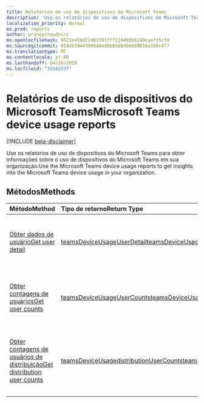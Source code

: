 ```yaml
---
title: Relatórios de uso de dispositivos do Microsoft Teams
description: 'Use os relatórios de uso de dispositivos do Microsoft Teams para obter informações sobre o uso de dispositivos do Microsoft Teams em sua organização. '
localization_priority: Normal
ms.prod: reports
author: pranoychaudhuri
ms.openlocfilehash: 9521e458d72463f01fff116492bb240eaef35cf8
ms.sourcegitcommit: 014eb3944306948edbb6560dbe689816a168c4f7
ms.translationtype: MT
ms.contentlocale: pt-BR
ms.lasthandoff: 04/26/2019
ms.locfileid: "33342237"
---
```

# <a name="microsoft-teams-device-usage-reports"></a><span data-ttu-id="4509e-103">Relatórios de uso de dispositivos do Microsoft Teams</span><span class="sxs-lookup"><span data-stu-id="4509e-103">Microsoft Teams device usage reports</span></span>

[!INCLUDE [beta-disclaimer](../../includes/beta-disclaimer.md)]

<span data-ttu-id="4509e-104">Use os relatórios de uso de dispositivos do Microsoft Teams para obter informações sobre o uso de dispositivos do Microsoft Teams em sua organização.</span><span class="sxs-lookup"><span data-stu-id="4509e-104">Use the Microsoft Teams device usage reports to get insights into the Microsoft Teams device usage in your organization.</span></span> 

## <a name="methods"></a><span data-ttu-id="4509e-105">Métodos</span><span class="sxs-lookup"><span data-stu-id="4509e-105">Methods</span></span>

| <span data-ttu-id="4509e-106">Método</span><span class="sxs-lookup"><span data-stu-id="4509e-106">Method</span></span>                                   | <span data-ttu-id="4509e-107">Tipo de retorno</span><span class="sxs-lookup"><span data-stu-id="4509e-107">Return Type</span></span>                              | <span data-ttu-id="4509e-108">Descrição</span><span class="sxs-lookup"><span data-stu-id="4509e-108">Description</span></span>                              |
| :--------------------------------------- | :--------------------------------------- | :--------------------------------------- |
| [<span data-ttu-id="4509e-109">Obter dados de usuário</span><span class="sxs-lookup"><span data-stu-id="4509e-109">Get user detail</span></span>](../api/reportroot-getteamsdeviceusageuserdetail.md) | [<span data-ttu-id="4509e-110">teamsDeviceUsageUserDetail</span><span class="sxs-lookup"><span data-stu-id="4509e-110">teamsDeviceUsageUserDetail</span></span>](../resources/teamsdeviceusageuserdetail.md) | <span data-ttu-id="4509e-111">Obtém detalhes sobre o uso de dispositivos do Microsoft Teams por usuário.</span><span class="sxs-lookup"><span data-stu-id="4509e-111">Get details about Microsoft Teams device usage by user.</span></span> |
| [<span data-ttu-id="4509e-112">Obter contagens de usuários</span><span class="sxs-lookup"><span data-stu-id="4509e-112">Get user counts</span></span>](../api/reportroot-getteamsdeviceusageusercounts.md) | [<span data-ttu-id="4509e-113">teamsDeviceUsageUserCounts</span><span class="sxs-lookup"><span data-stu-id="4509e-113">teamsDeviceUsageUserCounts</span></span>](../resources/teamsdeviceusageusercounts.md) | <span data-ttu-id="4509e-114">Obtém o número de usuários exclusivos diários por tipo de dispositivo.</span><span class="sxs-lookup"><span data-stu-id="4509e-114">Get the number of daily unique users by device type.</span></span> |
| [<span data-ttu-id="4509e-115">Obter contagens de usuários de distribuição</span><span class="sxs-lookup"><span data-stu-id="4509e-115">Get distribution user counts</span></span>](../api/reportroot-getteamsdeviceusagedistributionusercounts.md) | [<span data-ttu-id="4509e-116">teamsDeviceUsagedistributionUserCounts</span><span class="sxs-lookup"><span data-stu-id="4509e-116">teamsDeviceUsagedistributionUserCounts</span></span>](../resources/teamsdeviceusagedistributionusercounts.md) | <span data-ttu-id="4509e-117">Obtém o número de usuários exclusivos por tipo de dispositivo no período de tempo selecionado.</span><span class="sxs-lookup"><span data-stu-id="4509e-117">Get the number of unique users by device type over the selected time period.</span></span> |
